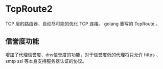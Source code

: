 # TcpRoute2
TCP 层的路由器，自动尽可能的优化 TCP 连接。 golang 重写的 TcpRoute 。

## 信誉度功能

增加了代理信誉度、dns信誉度的功能，对于信誉度低的代理将只允许 https 、smtp ssl 等本身支持服务器认证的协议。

